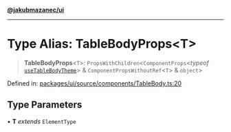 [**@jakubmazanec/ui**](../README.md)

---

# Type Alias: TableBodyProps\<T\>

> **TableBodyProps**\<`T`\>: `PropsWithChildren`\<`ComponentProps`\<_typeof_
> [`useTableBodyTheme`](../functions/useTableBodyTheme.md)\> & `ComponentPropsWithoutRef`\<`T`\> &
> `object`\>

Defined in:
[packages/ui/source/components/TableBody.ts:20](https://github.com/jakubmazanec/tools/blob/7c5f40d811171692b72a47160bc33d644201b16a/packages/ui/source/components/TableBody.ts#L20)

## Type Parameters

• **T** _extends_ `ElementType`

